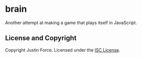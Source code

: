 # brain

Another attempt at making a game that plays itself in JavaScript.

## License and Copyright

Copyright Justin Force. Licensed under the [ISC License][].

[ISC License]: http://www.opensource.org/licenses/ISC
